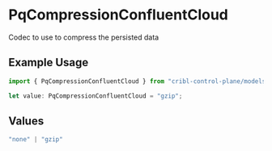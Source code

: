 # PqCompressionConfluentCloud

Codec to use to compress the persisted data

## Example Usage

```typescript
import { PqCompressionConfluentCloud } from "cribl-control-plane/models/operations";

let value: PqCompressionConfluentCloud = "gzip";
```

## Values

```typescript
"none" | "gzip"
```